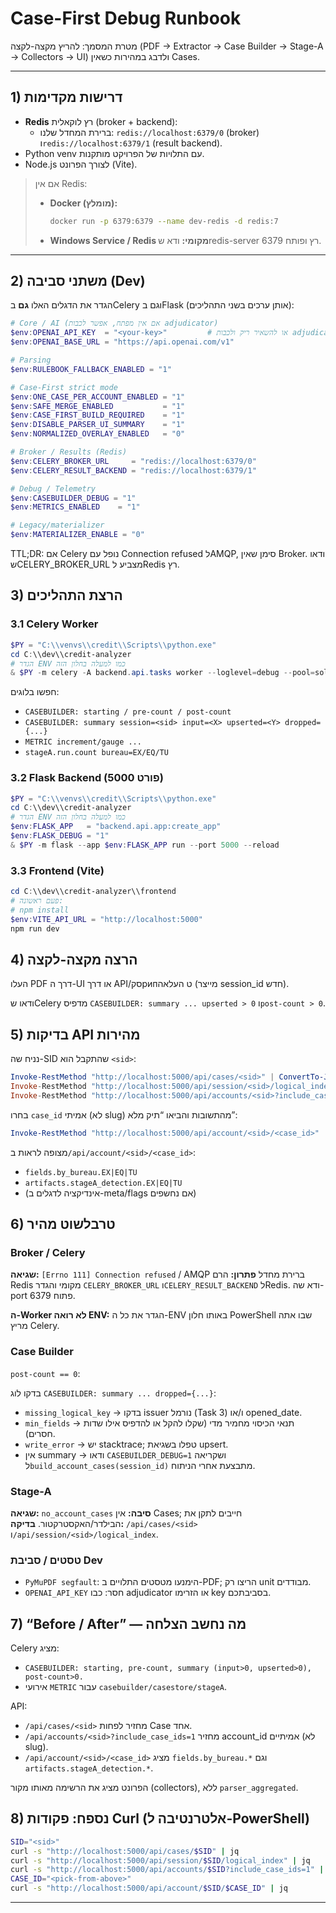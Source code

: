 # Case-First Debug Runbook

מטרת המסמך: להריץ מקצה-לקצה (PDF → Extractor → Case Builder → Stage-A → Collectors → UI) ולדבג במהירות כשאין Cases.

---

## 1) דרישות מקדימות

- **Redis** רץ לוקאלית (broker + backend):
  - ברירת המחדל שלנו: `redis://localhost:6379/0` (broker) ו‎`redis://localhost:6379/1` (result backend).
- Python venv עם התלויות של הפרויקט מותקנות.
- Node.js לצורך הפרונט (Vite).

> אם אין Redis:
> - **Docker (מומלץ):**
>   ```bash
>   docker run -p 6379:6379 --name dev-redis -d redis:7
>   ```
> - **Windows Service / Redis מקומי:** ודא ש‎redis-server רץ ופותח 6379.

---

## 2) משתני סביבה (Dev)

הגדר את הדגלים האלו **גם** ב‎Celery וגם ב‎Flask (אותן ערכים בשני התהליכים):

```powershell
# Core / AI (אם אין מפתח, אפשר לכבות adjudicator)
$env:OPENAI_API_KEY  = "<your-key>"         # או להשאיר ריק ולכבות adjudicator
$env:OPENAI_BASE_URL = "https://api.openai.com/v1"

# Parsing
$env:RULEBOOK_FALLBACK_ENABLED = "1"

# Case-First strict mode
$env:ONE_CASE_PER_ACCOUNT_ENABLED = "1"
$env:SAFE_MERGE_ENABLED           = "1"
$env:CASE_FIRST_BUILD_REQUIRED    = "1"
$env:DISABLE_PARSER_UI_SUMMARY    = "1"
$env:NORMALIZED_OVERLAY_ENABLED   = "0"

# Broker / Results (Redis)
$env:CELERY_BROKER_URL     = "redis://localhost:6379/0"
$env:CELERY_RESULT_BACKEND = "redis://localhost:6379/1"

# Debug / Telemetry
$env:CASEBUILDER_DEBUG = "1"
$env:METRICS_ENABLED    = "1"

# Legacy/materializer
$env:MATERIALIZER_ENABLE = "0"
```

TTL;DR: אם Celery נופל עם Connection refused ל‎AMQP, סימן שאין Broker. ודאו ש‎CELERY_BROKER_URL מצביע ל‎Redis רץ.

## 3) הרצת התהליכים

### 3.1 Celery Worker
```powershell
$PY = "C:\\venvs\\credit\\Scripts\\python.exe"
cd C:\\dev\\credit-analyzer
# הגדר ENV כמו למעלה בחלון הזה
& $PY -m celery -A backend.api.tasks worker --loglevel=debug --pool=solo
```

חפשו בלוגים:

- `CASEBUILDER: starting / pre-count / post-count`
- `CASEBUILDER: summary session=<sid> input=<X> upserted=<Y> dropped={...}`
- `METRIC increment/gauge ...`
- `stageA.run.count bureau=EX/EQ/TU`

### 3.2 Flask Backend (פורט 5000)
```powershell
$PY = "C:\\venvs\\credit\\Scripts\\python.exe"
cd C:\\dev\\credit-analyzer
# הגדר ENV כמו למעלה בחלון הזה
$env:FLASK_APP   = "backend.api.app:create_app"
$env:FLASK_DEBUG = "1"
& $PY -m flask --app $env:FLASK_APP run --port 5000 --reload
```

### 3.3 Frontend (Vite)
```powershell
cd C:\\dev\\credit-analyzer\\frontend
# פעם ראשונה:
# npm install
$env:VITE_API_URL = "http://localhost:5000"
npm run dev
```

## 4) הרצה מקצה-לקצה

העלו PDF דרך ה-UI או דרך API/סקрипט העלאה (מייצר session_id חדש).

ודאו ש‎Celery מדפיס `CASEBUILDER: summary ... upserted > 0` ו‎`post-count > 0`.

## 5) בדיקות API מהירות

נניח שה-SID שהתקבל הוא `<sid>`:

```powershell
Invoke-RestMethod "http://localhost:5000/api/cases/<sid>" | ConvertTo-Json -Depth 10
Invoke-RestMethod "http://localhost:5000/api/session/<sid>/logical_index" | ConvertTo-Json -Depth 10
Invoke-RestMethod "http://localhost:5000/api/accounts/<sid>?include_case_ids=1" | ConvertTo-Json -Depth 10
```

בחרו `case_id` אמיתי (לא slug) מהתשובות והביאו “תיק מלא”:

```powershell
Invoke-RestMethod "http://localhost:5000/api/account/<sid>/<case_id>" | ConvertTo-Json -Depth 20
```

מצופה לראות ב‎`/api/account/<sid>/<case_id>`:

- `fields.by_bureau.EX|EQ|TU`
- `artifacts.stageA_detection.EX|EQ|TU`
- (אינדיקציה לדגלים ב-meta/flags אם נחשפים)

## 6) טרבלשוט מהיר

### Broker / Celery

**שגיאה:** `[Errno 111] Connection refused` / AMQP ברירת מחדל
**פתרון:** הרם Redis מקומי והגדר `CELERY_BROKER_URL` ו‎`CELERY_RESULT_BACKEND` ל‎Redis. ודא שה-port 6379 פתוח.

**ה-Worker לא רואה ENV:** הגדר את כל ה-ENV באותו חלון PowerShell שבו אתה מריץ Celery.

### Case Builder

`post-count == 0`:

בדקו לוג `CASEBUILDER: summary ... dropped={...}`:

- `missing_logical_key` → בדקו issuer נורמל (Task 3) ו/או opened_date.
- `min_fields` → תנאי הכיסוי מחמיר מדי (שקלו להקל או להדפיס אילו שדות חסרים).
- `write_error` → יש stacktrace; טפלו בשגיאת upsert.
- אין summary → ודאו `CASEBUILDER_DEBUG=1` ושקריאה ל‎`build_account_cases(session_id)` מתבצעת אחרי הניתוח.

### Stage-A

**שגיאה:** `no_account_cases`
**סיבה:** אין Cases; חייבים לתקן את הבילדר/האקסטרקטור.
**בדיקה:** `/api/cases/<sid>` ו‎`/api/session/<sid>/logical_index`.

### טסטים / סביבת Dev

- `PyMuPDF segfault`: הימנעו מטסטים התלויים ב-PDF; הריצו רק unit מבודדים.
- `OPENAI_API_KEY` חסר: כבו adjudicator או הזרימו key בסביבתכם.

## 7) “Before / After” — מה נחשב הצלחה

Celery מציג:

- `CASEBUILDER: starting, pre-count, summary (input>0, upserted>0), post-count>0.`
- אירועי `METRIC` עבור `casebuilder/casestore/stageA`.

API:

- `/api/cases/<sid>` מחזיר לפחות Case אחד.
- `/api/accounts/<sid>?include_case_ids=1` מחזיר account_id אמיתיים (לא slug).
- `/api/account/<sid>/<case_id>` מציג `fields.by_bureau.*` וגם `artifacts.stageA_detection.*`.

הפרונט מציג את הרשימה מאותו מקור (collectors), ללא `parser_aggregated`.

## 8) נספח: פקודות Curl (אלטרנטיבה ל-PowerShell)
```bash
SID="<sid>"
curl -s "http://localhost:5000/api/cases/$SID" | jq
curl -s "http://localhost:5000/api/session/$SID/logical_index" | jq
curl -s "http://localhost:5000/api/accounts/$SID?include_case_ids=1" | jq
CASE_ID="<pick-from-above>"
curl -s "http://localhost:5000/api/account/$SID/$CASE_ID" | jq
```

---
